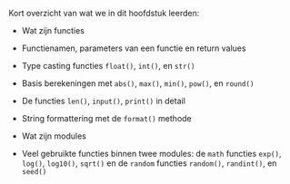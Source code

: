 Kort overzicht van wat we in dit hoofdstuk leerden:

-   Wat zijn functies

-   Functienamen, parameters van een functie en return values

-   Type casting functies `float()`, `int()`, en `str()`

-   Basis berekeningen met `abs()`, `max()`, `min()`, `pow()`, en
    `round()`

-   De functies `len()`, `input()`, `print()` in detail

-   String formattering met de `format()` methode

-   Wat zijn modules

-   Veel gebruikte functies binnen twee modules: de `math` functies `exp()`, `log()`, `log10()`, `sqrt()` en de `random` functies `random()`, `randint()`, en `seed()`
